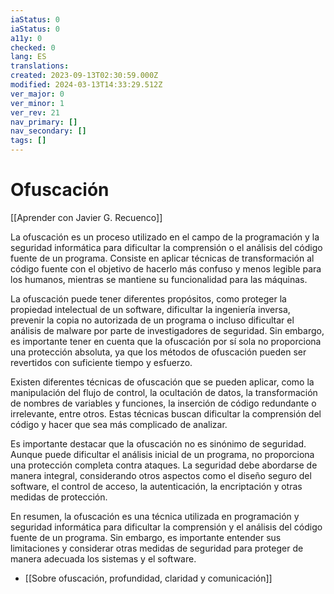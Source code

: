 ```yaml
---
iaStatus: 0
iaStatus: 0
a11y: 0
checked: 0
lang: ES
translations: 
created: 2023-09-13T02:30:59.000Z
modified: 2024-03-13T14:33:29.512Z
ver_major: 0
ver_minor: 1
ver_rev: 21
nav_primary: []
nav_secondary: []
tags: []
---
```

# Ofuscación

[[Aprender con Javier G. Recuenco]]

La ofuscación es un proceso utilizado en el campo de la programación y la seguridad informática para dificultar la comprensión o el análisis del código fuente de un programa. Consiste en aplicar técnicas de transformación al código fuente con el objetivo de hacerlo más confuso y menos legible para los humanos, mientras se mantiene su funcionalidad para las máquinas.

La ofuscación puede tener diferentes propósitos, como proteger la propiedad intelectual de un software, dificultar la ingeniería inversa, prevenir la copia no autorizada de un programa o incluso dificultar el análisis de malware por parte de investigadores de seguridad. Sin embargo, es importante tener en cuenta que la ofuscación por sí sola no proporciona una protección absoluta, ya que los métodos de ofuscación pueden ser revertidos con suficiente tiempo y esfuerzo.

Existen diferentes técnicas de ofuscación que se pueden aplicar, como la manipulación del flujo de control, la ocultación de datos, la transformación de nombres de variables y funciones, la inserción de código redundante o irrelevante, entre otros. Estas técnicas buscan dificultar la comprensión del código y hacer que sea más complicado de analizar.

Es importante destacar que la ofuscación no es sinónimo de seguridad. Aunque puede dificultar el análisis inicial de un programa, no proporciona una protección completa contra ataques. La seguridad debe abordarse de manera integral, considerando otros aspectos como el diseño seguro del software, el control de acceso, la autenticación, la encriptación y otras medidas de protección.

En resumen, la ofuscación es una técnica utilizada en programación y seguridad informática para dificultar la comprensión y el análisis del código fuente de un programa. Sin embargo, es importante entender sus limitaciones y considerar otras medidas de seguridad para proteger de manera adecuada los sistemas y el software.

* [[Sobre ofuscación, profundidad, claridad y comunicación]]